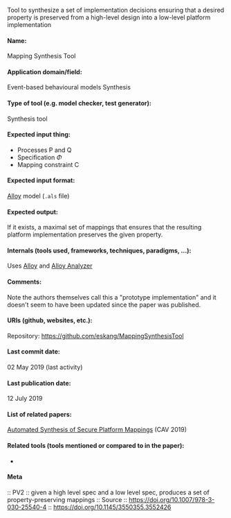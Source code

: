 Tool to synthesize a set of implementation decisions ensuring that a desired property is preserved from a high-level design into a low-level platform implementation

#### Name:
Mapping Synthesis Tool

#### Application domain/field:
Event-based behavioural models
Synthesis

#### Type of tool (e.g. model checker, test generator):
Synthesis tool

#### Expected input thing:
- Processes P and Q
- Specification $\Phi$
- Mapping constraint C

#### Expected input format:
[Alloy](Alloy.md) model (`.als` file)

#### Expected output:
If it exists, a maximal set of mappings that ensures that the resulting platform implementation preserves the given property.

#### Internals (tools used, frameworks, techniques, paradigms, ...):
Uses [Alloy](Alloy.md) and [Alloy Analyzer](Solvers/Alloy%20Analyzer.md)

#### Comments:
Note the authors themselves call this a "prototype implementation" and it doesn't seem to have been updated since the paper was published.

#### URIs (github, websites, etc.):
Repository: https://github.com/eskang/MappingSynthesisTool

#### Last commit date:
02 May 2019 (last activity)

#### Last publication date:
12 July 2019

#### List of related papers:
[Automated Synthesis of Secure Platform Mappings](https://doi.org/10.1007/978-3-030-25540-4_12) (CAV 2019)

#### Related tools (tools mentioned or compared to in the paper):
-

#### Meta
:: PV2 :: given a high level spec and a low level spec, produces a set of property-preserving mappings
:: Source :: https://doi.org/10.1007/978-3-030-25540-4 :: https://doi.org/10.1145/3550355.3552426

